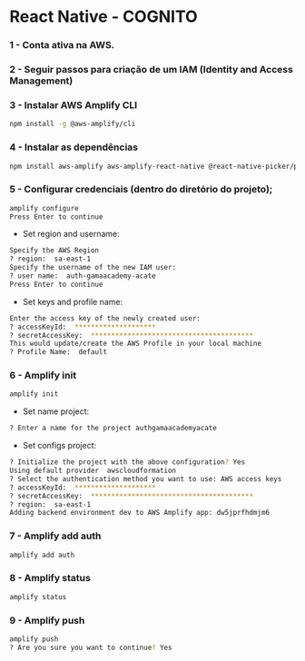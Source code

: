 
# React Native - COGNITO 

### 1 - Conta ativa na AWS.

### 2 - Seguir passos para criação de um IAM (Identity and Access Management)

### 3 - Instalar AWS Amplify CLI
```sh
npm install -g @aws-amplify/cli
```

### 4 - Instalar as dependências
```sh
npm install aws-amplify aws-amplify-react-native @react-native-picker/picker @react-native-async-storage/async-storage @react-native-community/netinfo
```

### 5 - Configurar credenciais (dentro do diretório do projeto);
```sh
amplify configure
Press Enter to continue
```

- Set region and username:

```sh
Specify the AWS Region
? region:  sa-east-1
Specify the username of the new IAM user:
? user name:  auth-gamaacademy-acate
Press Enter to continue
```

- Set keys and profile name:

```sh
Enter the access key of the newly created user:
? accessKeyId:  ********************
? secretAccessKey:  ****************************************
This would update/create the AWS Profile in your local machine
? Profile Name:  default
```

### 6 - Amplify init
```sh
amplify init
```

- Set name project:

```sh
? Enter a name for the project authgamaacademyacate
```

- Set configs project:

```sh
? Initialize the project with the above configuration? Yes
Using default provider  awscloudformation
? Select the authentication method you want to use: AWS access keys
? accessKeyId:  ********************
? secretAccessKey:  ****************************************
? region:  sa-east-1
Adding backend environment dev to AWS Amplify app: dw5jprfhdmjm6
```

### 7 - Amplify add auth
```sh
amplify add auth
```

### 8 - Amplify status
```sh
amplify status
```

### 9 - Amplify push
```sh
amplify push
? Are you sure you want to continue? Yes
```